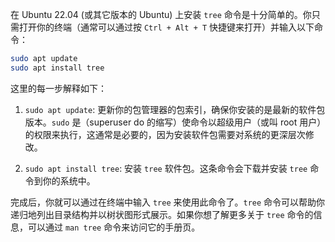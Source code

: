 在 Ubuntu 22.04 (或其它版本的 Ubuntu) 上安装 `tree` 命令是十分简单的。你只需打开你的终端（通常可以通过按 `Ctrl + Alt + T` 快捷键来打开）并输入以下命令：

```bash
sudo apt update
sudo apt install tree
```

这里的每一步解释如下：

1. `sudo apt update`: 更新你的包管理器的包索引，确保你安装的是最新的软件包版本。`sudo` 是（superuser do 的缩写）使命令以超级用户（或叫 root 用户）的权限来执行，这通常是必要的，因为安装软件包需要对系统的更深层次修改。

2. `sudo apt install tree`: 安装 `tree` 软件包。这条命令会下载并安装 `tree` 命令到你的系统中。

完成后，你就可以通过在终端中输入 `tree` 来使用此命令了。`tree` 命令可以帮助你递归地列出目录结构并以树状图形式展示。如果你想了解更多关于 `tree` 命令的信息，可以通过 `man tree` 命令来访问它的手册页。